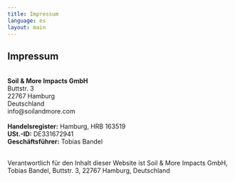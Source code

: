 ```yaml
---
title: Impressum
language: es
layout: main
---
```


<div class="container">
<h2 class="intro">Impressum</h2>
<br>
<strong>Soil & More Impacts GmbH</strong>
<br>
Buttstr. 3
<br>
22767 Hamburg
<br>
Deutschland
<br>
info@soilandmore.com
<br>
<br>
<strong>Handelsregister:</strong> Hamburg, HRB 163519<br>
<strong>USt.-ID:</strong> DE331672941<br>
<strong>Geschäftsführer:</strong> Tobias Bandel<br><br>

Verantwortlich für den Inhalt dieser Website ist Soil & More Impacts GmbH, Tobias Bandel, Buttstr. 3, 22767 Hamburg, Deutschland

</div>
